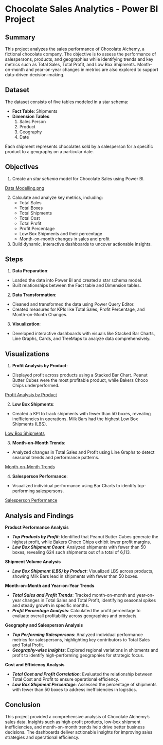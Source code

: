 # Chocolate Sales Analytics - Power BI Project

## Summary

This project analyzes the sales performance of Chocolate Alchemy, a fictional chocolate company. The objective is to assess the performance of salespersons, products, and geographies while identifying trends and key metrics such as Total Sales, Total Profit, and Low Box Shipments. Month-on-month and year-on-year changes in metrics are also explored to support data-driven decision-making.

## Dataset
The dataset consists of five tables modeled in a star schema:

- __Fact Table__: Shipments
- __Dimension Tables__:
  1. Sales Person
  2. Product
  3. Geography
  4. Date


Each shipment represents chocolates sold by a salesperson for a specific product to a geography on a particular date.

## Objectives
1. Create an *star schema* model for Chocolate Sales using Power BI.

[Data Modelling.png](https://github.com/ShivaniA-20/Power-BI-Chocolate-Sales-Analytics/blob/4c5c357f6af241447403600c79673abb9b015501/Data%20Modelling.png)

2. Calculate and analyze key metrics, including:
   - Total Sales
   - Total Boxes
   - Total Shipments
   - Total Cost
   - Total Profit
   - Profit Percentage
   - Low Box Shipments and their percentage
   - Month-on-month changes in sales and profit
3. Build dynamic, interactive dashboards to uncover actionable insights.

## Steps
1. __Data Preparation__:
- Loaded the data into Power BI and created a star schema model.
- Built relationships between the Fact table and Dimension tables.

2. __Data Transformation__:
- Cleaned and transformed the data using Power Query Editor.
- Created measures for KPIs like Total Sales, Profit Percentage, and Month-on-Month Changes.
  
3. __Visualization__:
- Developed interactive dashboards with visuals like Stacked Bar Charts, Line Graphs, Cards, and TreeMaps to analyze data comprehensively.


## Visualizations
1. __Profit Analysis by Product__:
- Displayed profit across products using a Stacked Bar Chart. Peanut Butter Cubes were the most profitable product, while Bakers Choco Chips underperformed.

[Profit Analysis by Product](https://github.com/ShivaniA-20/Power-BI-Chocolate-Sales-Analytics/blob/78fead952d03673b779341b617dc19d98bb12ea3/Profit%20Analysis%20by%20Product.png)
 
2. __Low Box Shipments__:
- Created a KPI to track shipments with fewer than 50 boxes, revealing inefficiencies in operations. Milk Bars had the highest Low Box Shipments (LBS).

[Low Box Shipments](https://github.com/ShivaniA-20/Power-BI-Chocolate-Sales-Analytics/blob/main/Low%20Box%20Shipments.png)

3. __Month-on-Month Trends__:
- Analyzed changes in Total Sales and Profit using Line Graphs to detect seasonal trends and performance patterns.

[Month-on-Month Trends](https://github.com/ShivaniA-20/Power-BI-Chocolate-Sales-Analytics/blob/main/Month-on-Month%20Trends.png)

4. __Salesperson Performance__:
- Visualized individual performance using Bar Charts to identify top-performing salespersons.

[Salesperson Performance](https://github.com/ShivaniA-20/Power-BI-Chocolate-Sales-Analytics/blob/main/Salesperson%20Performance.jpg)

## Analysis and Findings
__Product Performance Analysis__
- ___Top Products by Profit___: Identified that Peanut Butter Cubes generate the highest profit, while Bakers Choco Chips exhibit lower profit margins.
- ___Low Box Shipment Count___: Analyzed shipments with fewer than 50 boxes, revealing 624 such shipments out of a total of 6,113.

__Shipment Volume Analysis__
- ___Low Box Shipment (LBS) by Product___: Visualized LBS across products, showing Milk Bars lead in shipments with fewer than 50 boxes.

__Month-on-Month and Year-on-Year Trends__
- ___Total Sales and Profit Trends___: Tracked month-on-month and year-on-year changes in Total Sales and Total Profit, identifying seasonal spikes and steady growth in specific months.
- ___Profit Percentage Analysis___: Calculated the profit percentage to evaluate overall profitability across geographies and products.

__Geography and Salesperson Analysis__
- ___Top Performing Salespersons___: Analyzed individual performance metrics for salespersons, highlighting key contributors to Total Sales and Total Profit.
- ___Geography-wise Insights___: Explored regional variations in shipments and profit to identify high-performing geographies for strategic focus.

__Cost and Efficiency Analysis__
- ___Total Cost and Profit Correlation___: Evaluated the relationship between Total Cost and Profit to ensure operational efficiency.
- ___Low Box Shipment Percentage___: Assessed the percentage of shipments with fewer than 50 boxes to address inefficiencies in logistics.

## Conclusion
This project provided a comprehensive analysis of Chocolate Alchemy’s sales data. Insights such as high-profit products, low-box shipment inefficiencies, and month-on-month trends help drive better business decisions. The dashboards deliver actionable insights for improving sales strategies and operational efficiency.
